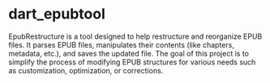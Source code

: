 # dart_epubtool
 EpubRestructure is a tool designed to help restructure and reorganize EPUB files. It parses EPUB files, manipulates their contents (like chapters, metadata, etc.), and saves the updated file. The goal of this project is to simplify the process of modifying EPUB structures for various needs such as customization, optimization, or corrections.
